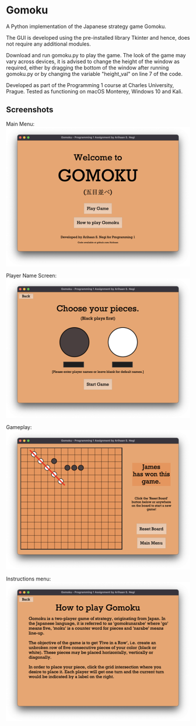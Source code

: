 # Gomoku
A Python implementation of the Japanese strategy game Gomoku.

The GUI is developed using the pre-installed library Tkinter and hence, does not require any additional modules.

Download and run gomoku.py to play the game. The look of the game may vary across devices, it is advised to change the height of the window as required, either by dragging the bottom of the window after running gomoku.py or by changing the variable "height_val" on line 7 of the code.

Developed as part of the Programming 1 course at Charles University, Prague. Tested as functioning on macOS Monterey, Windows 10 and Kali.

## Screenshots
Main Menu:
<img src="https://raw.githubusercontent.com/Arihaan/Gomoku/main/Gomoku%20Screenshots/Screen%20Shot%202021-12-14%20at%204.23.16%20PM.png"></img>

Player Name Screen:
<img src="https://raw.githubusercontent.com/Arihaan/Gomoku/main/Gomoku%20Screenshots/Screen%20Shot%202021-12-14%20at%208.51.37%20PM.png"></img>

Gameplay:
<img src="https://raw.githubusercontent.com/Arihaan/Gomoku/main/Gomoku%20Screenshots/Screen%20Shot%202021-12-14%20at%204.24.27%20PM.png"></img>

Instructions menu:
<img src="https://raw.githubusercontent.com/Arihaan/Gomoku/main/Gomoku%20Screenshots/Screen%20Shot%202021-12-14%20at%204.24.42%20PM.png"></img>

